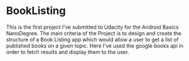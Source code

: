 # BookListing
This is the first project I've submitted to Udacity for the Android Basics NanoDegree. The main criteria of the Project is to design and create the structure of a Book Listing app which would allow a user to get a list of published books on a given topic. Here I've used the google books api in order to fetch results and display them to the user.
